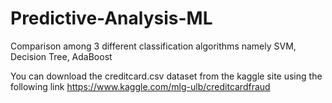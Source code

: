 # Predictive-Analysis-ML
Comparison among 3 different classification algorithms namely SVM, Decision Tree, AdaBoost

You can download the creditcard.csv dataset from the kaggle site using the following link
https://www.kaggle.com/mlg-ulb/creditcardfraud
